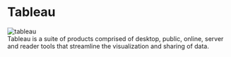 # Tableau
![tableau](https://github.com/user-attachments/assets/0e5479bf-b18a-44cf-ae74-963e82639ffa)
<br>
Tableau is a suite of products comprised of desktop, public, online, server and reader tools that streamline the visualization and sharing of data.
